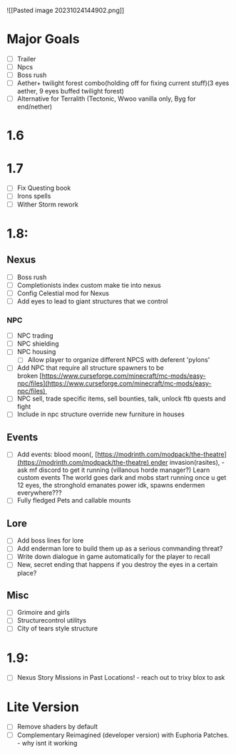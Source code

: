 ![[Pasted image 20231024144902.png]]
# Major Goals 
- [ ] Trailer 
- [ ] Npcs 
- [ ] Boss rush 
- [ ] Aether+ twilight forest combo(holding off for fixing current stuff)(3 eyes aether, 9 eyes buffed twilight forest)   
- [ ] Alternative for Terralith (Tectonic, Wwoo vanilla only, Byg for end/nether) 
# 1.6
# 1.7 
- [ ] Fix Questing book
- [ ] Irons spells 
- [ ] Wither Storm rework 

# 1.8:
## Nexus
- [ ]  Boss rush
- [ ] Completionists index custom make tie into nexus 
- [ ] Config Celestial mod for Nexus
- [ ] Add eyes to lead to giant structures that we control 
### NPC
- [ ] NPC trading
- [ ] NPC shielding 
- [ ] NPC housing
	- [ ] Allow player to organize different NPCS with deferent 'pylons' 
 - [ ] Add  NPC that require all structure spawners to be broken [https://www.curseforge.com/minecraft/mc-mods/easy-npc/files](https://www.curseforge.com/minecraft/mc-mods/easy-npc/files) 
- [ ] NPC  sell, trade specific items, sell bounties, talk, unlock ftb quests and fight 
- [ ] Include in npc structure override new furniture in houses 

## Events
- [ ] Add events: blood moon(, [https://modrinth.com/modpack/the-theatre](https://modrinth.com/modpack/the-theatre) ender invasion(rasites), - ask mf discord to get it running (villanous horde manager?) Learn custom events The world goes dark and mobs start running once u get 12 eyes, the stronghold emanates power idk, spawns endermen everywhere??? 
- [ ] Fully fledged Pets and callable mounts
## Lore
- [ ] Add boss lines for lore 
- [ ] Add enderman lore to build them up as a serious commanding threat?  
- [ ] Write down dialogue in game automatically for the player to recall 
- [ ]  New, secret ending that happens if you destroy the eyes in a certain place? 
## Misc
- [ ] Grimoire and girls 
- [ ] Structurecontrol utilitys 
- [ ] City of tears style structure 

# 1.9:
- [ ] Nexus Story Missions in Past Locations! - reach out to trixy blox to ask 
# Lite Version
- [ ] Remove shaders by default 
- [ ] Complementary Reimagined (developer version) with Euphoria Patches. - why isnt it working 